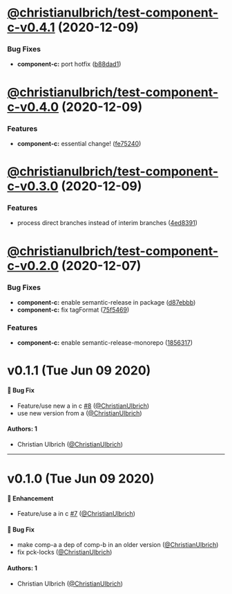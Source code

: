 # [@christianulbrich/test-component-c-v0.4.1](https://github.com/ChristianUlbrich/pnpm-semantic-release-prototype/compare/@christianulbrich/test-component-c@0.4.0...@christianulbrich/test-component-c@0.4.1) (2020-12-09)


### Bug Fixes

* **component-c:** port hotfix ([b88dad1](https://github.com/ChristianUlbrich/pnpm-semantic-release-prototype/commit/b88dad17c7bb07fed8ade89fb7ed9b5a2ab74be7))

# [@christianulbrich/test-component-c-v0.4.0](https://github.com/ChristianUlbrich/pnpm-semantic-release-prototype/compare/@christianulbrich/test-component-c@0.3.0...@christianulbrich/test-component-c@0.4.0) (2020-12-09)


### Features

* **component-c:** essential change! ([fe75240](https://github.com/ChristianUlbrich/pnpm-semantic-release-prototype/commit/fe7524055b28254ed7348a80571c8aed0360f876))

# [@christianulbrich/test-component-c-v0.3.0](https://github.com/ChristianUlbrich/pnpm-semantic-release-prototype/compare/@christianulbrich/test-component-c@0.2.0...@christianulbrich/test-component-c@0.3.0) (2020-12-09)


### Features

* process direct branches instead of interim branches ([4ed8391](https://github.com/ChristianUlbrich/pnpm-semantic-release-prototype/commit/4ed8391fea01b4bca0cebe153ca1ad4c3491b5c4))

# [@christianulbrich/test-component-c-v0.2.0](https://github.com/christianulbrich/lerna-release-prototype-in-action/compare/@christianulbrich/test-component-c@0.1.1...@christianulbrich/test-component-c@0.2.0) (2020-12-07)


### Bug Fixes

* **component-c:** enable semantic-release in package ([d87ebbb](https://github.com/christianulbrich/lerna-release-prototype-in-action/commit/d87ebbb6bf407f891cf6a7440e61065ad8a59cf8))
* **component-c:** fix tagFormat ([75f5469](https://github.com/christianulbrich/lerna-release-prototype-in-action/commit/75f54699f67656f75611076c15a643fbbb15b1b3))


### Features

* **component-c:** enable semantic-release-monorepo ([1856317](https://github.com/christianulbrich/lerna-release-prototype-in-action/commit/18563173d4209555aee2f105ddcc5a99986553ce))

# v0.1.1 (Tue Jun 09 2020)

#### 🐛 Bug Fix

- Feature/use new a in c [#8](https://github.com/ChristianUlbrich/lerna-release-prototype-in-action/pull/8) ([@ChristianUlbrich](https://github.com/ChristianUlbrich))
- use new version from a ([@ChristianUlbrich](https://github.com/ChristianUlbrich))

#### Authors: 1

- Christian Ulbrich ([@ChristianUlbrich](https://github.com/ChristianUlbrich))

---

# v0.1.0 (Tue Jun 09 2020)

#### 🚀 Enhancement

- Feature/use a in c [#7](https://github.com/ChristianUlbrich/lerna-release-prototype-in-action/pull/7) ([@ChristianUlbrich](https://github.com/ChristianUlbrich))

#### 🐛 Bug Fix

- make comp-a a dep of comp-b in an older version ([@ChristianUlbrich](https://github.com/ChristianUlbrich))
- fix pck-locks ([@ChristianUlbrich](https://github.com/ChristianUlbrich))

#### Authors: 1

- Christian Ulbrich ([@ChristianUlbrich](https://github.com/ChristianUlbrich))
